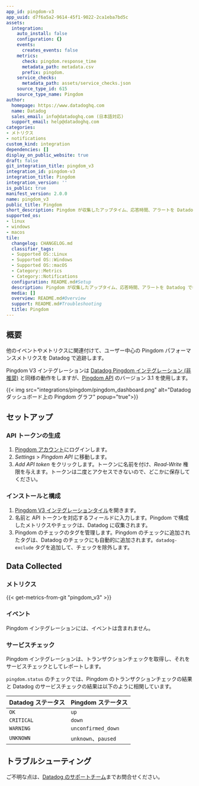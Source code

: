 ```yaml
---
app_id: pingdom-v3
app_uuid: d7f6a5a2-9614-45f1-9022-2ca1eba7bd5c
assets:
  integration:
    auto_install: false
    configuration: {}
    events:
      creates_events: false
    metrics:
      check: pingdom.response_time
      metadata_path: metadata.csv
      prefix: pingdom.
    service_checks:
      metadata_path: assets/service_checks.json
    source_type_id: 615
    source_type_name: Pingdom
author:
  homepage: https://www.datadoghq.com
  name: Datadog
  sales_email: info@datadoghq.com (日本語対応)
  support_email: help@datadoghq.com
categories:
- メトリクス
- notifications
custom_kind: integration
dependencies: []
display_on_public_website: true
draft: false
git_integration_title: pingdom_v3
integration_id: pingdom-v3
integration_title: Pingdom
integration_version: ''
is_public: true
manifest_version: 2.0.0
name: pingdom_v3
public_title: Pingdom
short_description: Pingdom が収集したアップタイム、応答時間、アラートを Datadog で参照
supported_os:
- linux
- windows
- macos
tile:
  changelog: CHANGELOG.md
  classifier_tags:
  - Supported OS::Linux
  - Supported OS::Windows
  - Supported OS::macOS
  - Category::Metrics
  - Category::Notifications
  configuration: README.md#Setup
  description: Pingdom が収集したアップタイム、応答時間、アラートを Datadog で参照
  media: []
  overview: README.md#Overview
  support: README.md#Troubleshooting
  title: Pingdom
---
```


<!--  SOURCED FROM https://github.com/DataDog/integrations-internal-core -->
## 概要

他のイベントやメトリクスに関連付けて、ユーザー中心の Pingdom パフォーマンスメトリクスを Datadog で追跡します。

Pingdom V3 インテグレーションは [Datadog Pingdom インテグレーション (非推奨)][1] と同様の動作をしますが、[Pingdom API][2] のバージョン 3.1 を使用します。

{{< img src="integrations/pingdom/pingdom_dashboard.png" alt="Datadog ダッシュボード上の Pingdom グラフ" popup="true">}}

## セットアップ

### API トークンの生成

1. [Pingdom アカウント][3]にログインします。
2. _Settings_ > _Pingdom API_ に移動します。
3. _Add API token_ をクリックします。トークンに名前を付け、_Read-Write_ 権限を与えます。トークンは二度とアクセスできないので、どこかに保存してください。

### インストールと構成

1. [Pingdom V3 インテグレーションタイル][4]を開きます。
2. 名前と API トークンを対応するフィールドに入力します。Pingdom で構成したメトリクスやチェックは、Datadog に収集されます。
3. Pingdom のチェックのタグを管理します。Pingdom のチェックに追加されたタグは、Datadog のチェックにも自動的に追加されます。`datadog-exclude` タグを追加して、チェックを除外します。

## Data Collected

### メトリクス
{{< get-metrics-from-git "pingdom_v3" >}}


### イベント

Pingdom インテグレーションには、イベントは含まれません。

### サービスチェック

Pingdom インテグレーションは、トランザクションチェックを取得し、それをサービスチェックとしてレポートします。

`pingdom.status` のチェックでは、Pingdom のトランザクションチェックの結果と Datadog のサービスチェックの結果は以下のように相関しています。

| Datadog ステータス | Pingdom ステータス      |
| -------------- | ------------------- |
| `OK`           | `up`                |
| `CRITICAL`     | `down`              |
| `WARNING`      | `unconfirmed_down`  |
| `UNKNOWN`      | `unknown`、`paused` |

## トラブルシューティング

ご不明な点は、[Datadog のサポートチーム][6]までお問合せください。

[1]: https://docs.datadoghq.com/ja/integrations/pingdom/
[2]: https://docs.pingdom.com/api/
[3]: https://my.pingdom.com/
[4]: https://app.datadoghq.com/account/settings#integrations/pingdom-v3
[5]: https://github.com/DataDog/integrations-internal-core/blob/main/pingdom/metadata.csv
[6]: https://docs.datadoghq.com/ja/help